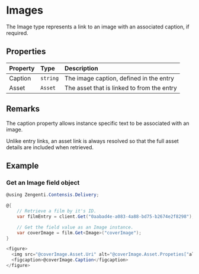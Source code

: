 # Images

The Image type represents a link to an image with an associated caption, if required.

## Properties

| Property | Type | Description |
| :------- | :--- | :---------- |
| Caption | `string` | The image caption, defined in the entry |
| Asset | `Asset` | The asset that is linked to from the entry |

## Remarks

The caption property allows instance specific text to be associated with an image.

Unlike entry links, an asset link is always resolved so that the full asset details are included when retrieved.

## Example

### Get an Image field object

```cs
@using Zengenti.Contensis.Delivery;

@{
    // Retrieve a film by it's ID.
    var filmEntry = client.Get("0aabad4e-a083-4a88-bd75-b2674e2f8298");

    // Get the field value as an Image instance.
    var coverImage = film.Get<Image>("coverImage");
}

<figure>
  <img src="@coverImage.Asset.Uri" alt="@coverImage.Asset.Propeties["altText"]" width="304" height="228">
  <figcaption>@coverImage.Caption</figcaption>
</figure>

```
